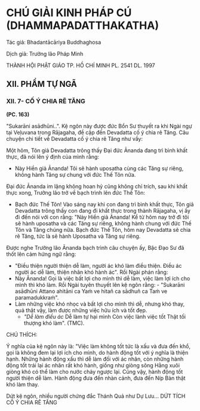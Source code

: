 # CHÚ GIẢI KINH PHÁP CÚ (DHAMMAPADATTHAKATHA)

Tác giả: Bhadantācāriya Buddhaghosa

Dịch giả: Trưởng lão Pháp Minh

THÀNH HỘI PHẬT GIÁO TP. HỒ CHÍ MINH
PL. 2541 DL. 1997

## XII. PHẨM TỰ NGÃ

### XII. 7- CỐ Ý CHIA RẼ TĂNG

**(PC. 163)**

"Sukarāni asādhūni..".
Kệ ngôn này được đức Bổn Sư thuyết ra khi Ngài ngự tại Veḷuvana trong Rājagaha, đề cập đến
Devadatta cố ý chia rẽ Tăng. Câu chuyện chi tiết về Devadatta cố ý chia rẽ Tăng như vầy:

Một hôm, Tôn giả Devadatta trông thấy Đại đức Ānanda đang trì bình khất thực, đã nói lên ý định của mình rằng:

- Này Hiền giả Ānanda! Tôi sẽ hành uposatha cùng các Tăng sự riêng, không hành Tăng sự chung với đức Thế Tôn nữa.

Đại đức Ānanda im lặng không hoan hỷ cũng không chỉ trích, sau khi khất thực xong, Trưởng lão trở về bạch trình lên đức Thế Tôn:

- Bạch đức Thế Tôn! Vào sáng nay khi con đang trì bình khất thực, Tôn giả Devadatta trông thấy con đang đi khất thực trong thành Rājagaha, vị ấy đi đến nói với con rằng: "Này Hiền giả Ānanda! Kể từ hôm nay trở đi tôi sẽ hành uposatha và các Tăng sự riêng, không hành chung với đức
  Thế Tôn và Tăng chúng nữa. Bạch đức Thế Tôn, hôm nay Devadatta sẽ chia rẽ Tăng, tức là sẽ hành
  Uposatha và Tăng sự riêng.

Được nghe Trưởng lão Ānanda bạch trình câu chuyện ấy, Bậc Đạo Sư đã thốt lên cảm hứng ngữ rằng:

- "Điều thiện người thiện dễ làm, người ác khó làm điều thiện. Điều ác người ác dễ làm, thiện nhân khó hành ác".
  Rồi Ngài phán rằng:
- Này Ānanda! Gọi là việc bất lợi cho mình thì dễ làm, việc làm lợi ích cho mình thì khó làm.
  Rồi Ngài tuyên thuyết lên kệ ngôn rằng: - "Sukarāni asādhūni
  Attano ahitāni ca
  Yaṁ ve hitañ ca sādhuñ ca
  Taṁ ve paramadukkraṁ".
- Làm những việc khó nhọc và bất lợi cho mình thì dễ, nhưng khó thay, quả thật vậy, làm được những việc hữu ích và tốt đẹp.
  - _"Dễ làm điều ác_
    Dễ làm tự hại mình
    Còn việc lành việc tốt
    Thật tối thượng khó làm". (TMC).

CHÚ THÍCH:

Ý nghĩa của kệ ngôn này là: "Việc làm không tốt tức là xấu và đưa đến khổ, gọi là không đem lại lợi ích cho mình, do hành động tốt với ý nghĩa là thiện hạnh. Những hành động xấu thì dễ làm đối với ác nhân, còn những hành động tốt trái lại ác nhân rất khó hành, giống như giòng sông Hằng xuôi giòng khó có thể làm cho nước chảy ngược lại. Cũng vậy, hành động tốt người thiện dễ làm. Hành động đưa đến nhàn cảnh, đưa đến Níp Bàn thật khó làm thay.

Dứt kệ ngôn, nhiều người chứng đắc Thánh Quả như Dự Lưu...
DỨT TÍCH CỐ Ý CHIA RẼ TĂNG
